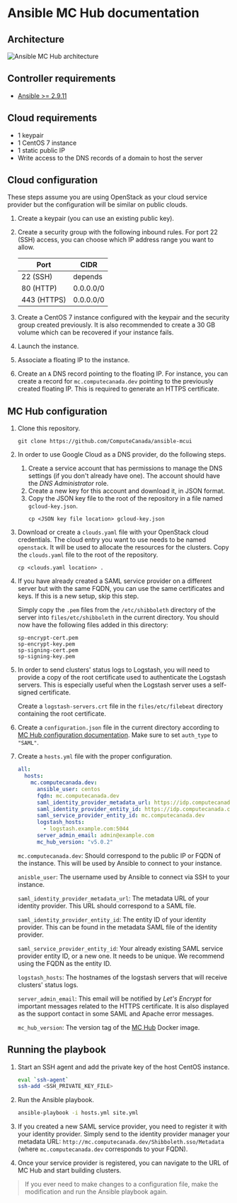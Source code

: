 # Ansible MC Hub documentation

## Architecture

![Ansible MC Hub architecture](https://docs.google.com/drawings/d/e/2PACX-1vQsT_66gIa-2Em4p2lAQcAQfSRWik18yZmTghk_lPKAsaDycY2FTOA4MjPlOS9LVW_5r-BUhDzC_OBR/pub?w=721&amp;h=530)

## Controller requirements

* [Ansible >= 2.9.11](https://docs.ansible.com/ansible/latest/installation_guide/intro_installation.html)

## Cloud requirements

* 1 keypair
* 1 CentOS 7 instance
* 1 static public IP
* Write access to the DNS records of a domain to host the server

## Cloud configuration

These steps assume you are using OpenStack as your cloud service provider but the configuration will be similar on public clouds.

1. Create a keypair (you can use an existing public key).

2. Create a security group with the following inbound rules. For port 22 (SSH) access, you can choose which IP address range you want to allow.

    | Port        | CIDR      |
    |-------------|-----------|
    | 22 (SSH)    |  depends  |
    | 80 (HTTP)   | 0.0.0.0/0 |
    | 443 (HTTPS) | 0.0.0.0/0 |

3. Create a CentOS 7 instance configured with the keypair and the security group created previously. It is also recommended to create a 30 GB volume which can be recovered if your instance fails.

4. Launch the instance.

5. Associate a floating IP to the instance.

6. Create an `A` DNS record pointing to the floating IP. For instance, you can create a record for `mc.computecanada.dev` pointing to the previously created floating IP. This is required to generate an HTTPS certificate.

## MC Hub configuration

1. Clone this repository.
    ````
    git clone https://github.com/ComputeCanada/ansible-mcui
    ````

2. In order to use Google Cloud as a DNS provider, do the following steps.

    1. Create a service account that has permissions to manage the DNS settings (if you don't already have one). The account should have the _DNS Administrator_ role.
    2. Create a new key for this account and download it, in JSON format.
    3. Copy the JSON key file to the root of the repository in a file named `gcloud-key.json`.
        ```
        cp <JSON key file location> gcloud-key.json
        ```

3. Download or create a `clouds.yaml` file with your OpenStack cloud credentials. The cloud entry you want to use needs to be named `openstack`. It will be used to allocate the resources for the clusters. Copy the `clouds.yaml` file to the root of the repository.
   ```
   cp <clouds.yaml location> .
   ```

4. If you have already created a SAML service provider on a different server but with the same FQDN, you can use the same certificates and keys. If this is a new setup, skip this step.

    Simply copy the `.pem` files from the `/etc/shibboleth` directory of the server into `files/etc/shibboleth` in the current directory. You should now have the following files added in this directory:

    ````
    sp-encrypt-cert.pem
    sp-encrypt-key.pem
    sp-signing-cert.pem
    sp-signing-key.pem
    ````

5. In order to send clusters' status logs to Logstash, you will need to provide a copy of the root certificate used to authenticate the Logstash servers. This is especially useful when the Logstash server uses a self-signed certificate.

    Create a `logstash-servers.crt` file in the `files/etc/filebeat` directory containing the root certificate.

6. Create a `configuration.json` file in the current directory according to [MC Hub configuration documentation](https://github.com/ComputeCanada/mc-hub/blob/master/docs/configuration.md). Make sure to set `auth_type` to `"SAML"`.

7. Create a `hosts.yml` file with the proper configuration.

    ````yaml
    all:
      hosts:
        mc.computecanada.dev:
          ansible_user: centos
          fqdn: mc.computecanada.dev
          saml_identity_provider_metadata_url: https://idp.computecanada.ca/idp/shibboleth
          saml_identity_provider_entity_id: https://idp.computecanada.ca/idp/shibboleth
          saml_service_provider_entity_id: mc.computecanada.dev
          logstash_hosts:
            - logstash.example.com:5044
          server_admin_email: admin@example.com
          mc_hub_version: "v5.0.2"
    ````

    `mc.computecanada.dev`: Should correspond to the public IP or FQDN of the instance. This will be used by Ansible to connect to your instance.

    `anisble_user`: The username used by Ansible to connect via SSH to your instance.

    `saml_identity_provider_metadata_url`: The metadata URL of your identity provider. This URL should correspond to a SAML file.

    `saml_identity_provider_entity_id`: The entity ID of your identity provider. This can be found in the metadata SAML file of the identity provider.

    `saml_service_provider_entity_id`: Your already existing SAML service provider entity ID, or a new one. It needs to be unique. We recommend using the FQDN as the entity ID.

    `logstash_hosts`: The hostnames of the logstash servers that will receive clusters' status logs.

    `server_admin_email`: This email will be notified by _Let's Encrypt_ for important messages related to the HTTPS certificate. It is also displayed as the support contact in some SAML and Apache error messages.

    `mc_hub_version`: The version tag of the [MC Hub](https://github.com/ComputeCanada/mc-hub) Docker image.


## Running the playbook

1. Start an SSH agent and add the private key of the host CentOS instance.

    ````bash
    eval `ssh-agent`
    ssh-add <SSH_PRIVATE_KEY_FILE>
    ````

2. Run the Ansible playbook.

    ````bash
    ansible-playbook -i hosts.yml site.yml
    ````

3. If you created a new SAML service provider, you need to register it with your identity provider. Simply send to the identity provider manager your metadata URL: `http://mc.computecanada.dev/Shibboleth.sso/Metadata` (where `mc.computecanada.dev` corresponds to your FQDN).

4. Once your service provider is registered, you can navigate to the URL of MC Hub and start building clusters.

> If you ever need to make changes to a configuration file, make the modification and run the Ansible playbook again.
